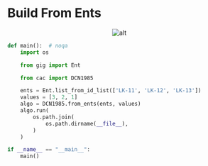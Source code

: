 # Build From Ents

<p  align="center">
    <img src="https://raw.githubusercontent.com/nuuuwan/continuous_area_cartograms/main/examples/examples/build_from_ents/animated.gif" alt="alt" />
</p>

```python
def main():  # noqa
    import os

    from gig import Ent

    from cac import DCN1985

    ents = Ent.list_from_id_list(['LK-11', 'LK-12', 'LK-13'])
    values = [3, 2, 1]
    algo = DCN1985.from_ents(ents, values)
    algo.run(
        os.path.join(
            os.path.dirname(__file__),
        )
    )

if __name__ == "__main__":
    main()

```
